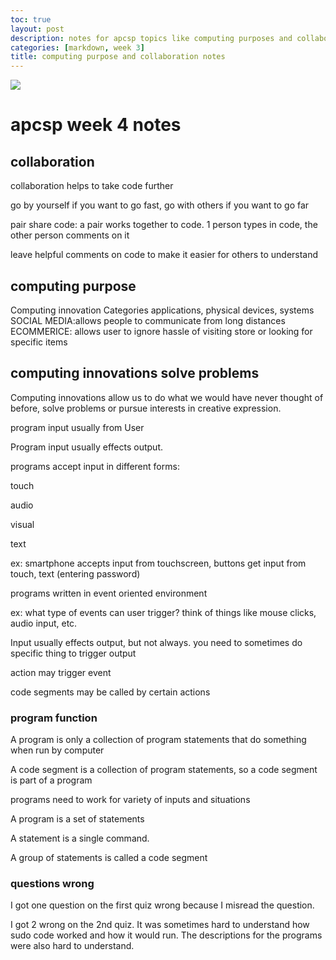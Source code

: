 ```yaml
---
toc: true
layout: post
description: notes for apcsp topics like computing purposes and collaboration 
categories: [markdown, week 3]
title: computing purpose and collaboration notes
---
```


![]({{site.baseurl}}/images/colleg.png)

# apcsp week 4 notes 

## collaboration
collaboration helps to take code further

go by yourself if you want to go fast, go with others if you want to go far

pair share code: a pair works together to code. 1 person types in
code, the other person comments on it

leave helpful comments on code to make it easier for others to understand

## computing purpose

Computing innovation Categories
applications, physical devices, systems
SOCIAL MEDIA:allows people to communicate from long distances
ECOMMERICE: allows user to ignore hassle of visiting store or looking for 
specific items

## computing innovations solve problems 


Computing innovations allow us to do what we would have never thought of before, solve problems or pursue interests in creative expression.

program input usually from User

Program input usually effects output. 

programs accept input in different forms:

touch

audio

visual

text

ex: smartphone accepts input from touchscreen, buttons get input from touch, text (entering password)

programs written in event oriented environment 

ex: what type of events can user trigger? think of things like mouse clicks, audio input, etc.

Input usually effects output, but not always. you need to sometimes do specific thing to trigger output

action may trigger event

code segments may be called by certain actions

### program function

A program is only a collection of program statements that do something when run by computer

A code segment is a collection of program statements, so a code segment is part of a program

programs need to work for variety of inputs and situations

A program is a set of statements

A statement is a single command.

A group of statements is called a code segment

### questions wrong

I got one question on the first quiz wrong because I misread the question.

I got 2 wrong on the 2nd quiz. It was sometimes hard to understand how sudo code worked and how it would run. The descriptions for the programs were also hard to understand.